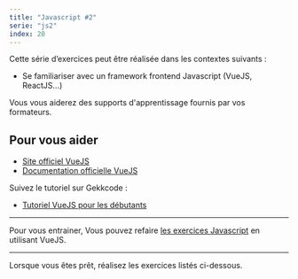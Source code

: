 ```yaml
---
title: "Javascript #2"
serie: "js2"
index: 20
---
```


Cette série d’exercices peut être réalisée dans les contextes suivants :

- Se familiariser avec un framework frontend Javascript (VueJS, ReactJS...)

Vous vous aiderez des supports d'apprentissage fournis par vos formateurs.

## Pour vous aider

- [Site officiel VueJS](https://vuejs.org/)
- [Documentation officielle VueJS](https://vuejs.org/guide/introduction.html)

Suivez le tutoriel sur Gekkcode :

- [Tutoriel VueJS pour les débutants](https://www.gekkode.com/developpement/tutoriel-vuejs-3-pour-les-debutants/)


---

Pour vous entrainer, Vous pouvez refaire [les exercices Javascript](../html-css-js/) en utilisant VueJS.

---

Lorsque vous êtes prêt, réalisez les exercices listés ci-dessous.
